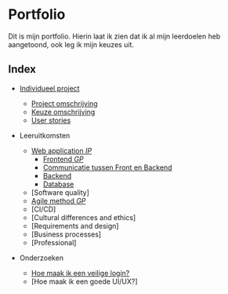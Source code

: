# Portfolio
Dit is mijn portfolio. Hierin laat ik zien dat ik al mijn leerdoelen heb aangetoond, ook leg ik mijn keuzes uit.

## Index

  - [Individueel project](https://github.com/TijndeRooij/Portfolio/blob/main/IP.md)
      - [Project omschrijving](https://github.com/TijndeRooij/Portfolio/blob/main/IP.md)
      - [Keuze omschrijving](https://github.com/TijndeRooij/Portfolio/blob/main/IP.md#keuzes)
      - [User stories](https://github.com/TijndeRooij/Portfolio/blob/main/IP.md#user-stories)
      
  - Leeruitkomsten
      - [Web application *IP*](https://github.com/TijndeRooij/Portfolio/edit/main/IP.md#web-application)
        - [Frontend *GP*](https://github.com/TijndeRooij/Portfolio/blob/main/IP.md#frontend)
        - [Communicatie tussen Front en Backend](https://github.com/TijndeRooij/Portfolio/blob/main/IP.md#frontend)
        - [Backend](https://github.com/TijndeRooij/Portfolio/blob/main/IP.md#backend)
        - [Database](https://github.com/TijndeRooij/Portfolio/blob/main/IP.md#database)
      - [Software quality]
      - [Agile method *GP*](https://github.com/TijndeRooij/Portfolio/blob/main/GP.md#agile-method)
      - [CI/CD]
      - [Cultural differences and ethics]
      - [Requirements and design]
      - [Business processes]
      - [Professional]
     
  - Onderzoeken
      - [Hoe maak ik een veilige login?](https://github.com/TijndeRooij/Portfolio/blob/main/Onderzoeken.md#wat-is-een-goede-manier-om-je-applicatie-te-beveiligen)
      - [Hoe maak ik een goede UI/UX?]
